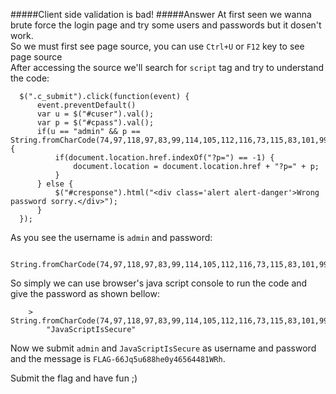 #####Client side validation is bad!
#####Answer
At first seen we wanna brute force the login page and try some users and passwords but it dosen't work.  
So we must first see page source, you can use `Ctrl+U` or `F12` key to see page source  
After accessing the source we'll search for `script` tag and try to understand the code:   
```       
  $(".c_submit").click(function(event) {  
      event.preventDefault()  
      var u = $("#cuser").val();  
      var p = $("#cpass").val();  
      if(u == "admin" && p == String.fromCharCode(74,97,118,97,83,99,114,105,112,116,73,115,83,101,99,117,114,101)) {  
          if(document.location.href.indexOf("?p=") == -1) {     
              document.location = document.location.href + "?p=" + p;   
          }  
      } else {  
          $("#cresponse").html("<div class='alert alert-danger'>Wrong password sorry.</div>");  
      }  
  });  
```  
As you see the username is `admin` and password:  
```  
    String.fromCharCode(74,97,118,97,83,99,114,105,112,116,73,115,83,101,99,117,114,101)  
```  
So simply we can use browser's java script console to run the code and give the password as shown bellow:  
```  
    > String.fromCharCode(74,97,118,97,83,99,114,105,112,116,73,115,83,101,99,117,114,101)  
        "JavaScriptIsSecure"  
```  
Now we submit `admin` and `JavaScriptIsSecure` as username and password and the message is `FLAG-66Jq5u688he0y46564481WRh`.

Submit the flag and have fun ;)